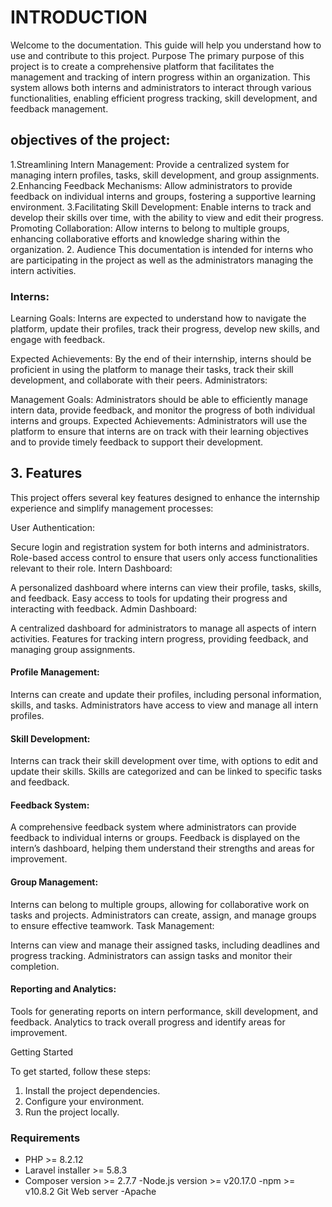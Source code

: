 # INTRODUCTION

Welcome to the documentation. This guide will help you understand how to use and contribute to this project.
 Purpose
The primary purpose of this project is to create a comprehensive platform that facilitates the management and tracking of intern progress within an organization. This system allows both interns and administrators to interact through various functionalities, enabling efficient progress tracking, skill development, and feedback management.

## objectives of the project:

1.Streamlining Intern Management: Provide a centralized system for managing intern profiles, tasks, skill development, and group assignments.
2.Enhancing Feedback Mechanisms: Allow administrators to provide feedback on individual interns and groups, fostering a supportive learning environment.
3.Facilitating Skill Development: Enable interns to track and develop their skills over time, with the ability to view and edit their progress.
Promoting Collaboration: Allow interns to belong to multiple groups, enhancing collaborative efforts and knowledge sharing within the organization.
2. Audience
This documentation is intended for interns who are participating in the project as well as the administrators managing the intern activities.

 ### Interns:

Learning Goals: Interns are expected to understand how to navigate the platform, update their profiles, track their progress, develop new skills, and engage with feedback.

Expected Achievements: By the end of their internship, interns should be proficient in using the platform to manage their tasks, track their skill development, and collaborate with their peers.
Administrators:

Management Goals: Administrators should be able to efficiently manage intern data, provide feedback, and monitor the progress of both individual interns and groups.
Expected Achievements: Administrators will use the platform to ensure that interns are on track with their learning objectives and to provide timely feedback to support their development.
## 3. Features
This project offers several key features designed to enhance the internship experience and simplify management processes:

 User Authentication:

Secure login and registration system for both interns and administrators.
Role-based access control to ensure that users only access functionalities relevant to their role.
Intern Dashboard:

A personalized dashboard where interns can view their profile, tasks, skills, and feedback.
Easy access to tools for updating their progress and interacting with feedback.
Admin Dashboard:

A centralized dashboard for administrators to manage all aspects of intern activities.
Features for tracking intern progress, providing feedback, and managing group assignments.

#### Profile Management:

Interns can create and update their profiles, including personal information, skills, and tasks.
Administrators have access to view and manage all intern profiles.
 #### Skill Development:

Interns can track their skill development over time, with options to edit and update their skills.
Skills are categorized and can be linked to specific tasks and feedback.
  #### Feedback System:

A comprehensive feedback system where administrators can provide feedback to individual interns or groups.
Feedback is displayed on the intern’s dashboard, helping them understand their strengths and areas for improvement.
 #### Group Management:

Interns can belong to multiple groups, allowing for collaborative work on tasks and projects.
Administrators can create, assign, and manage groups to ensure effective teamwork.
 Task Management:

Interns can view and manage their assigned tasks, including deadlines and progress tracking.
Administrators can assign tasks and monitor their completion.

 #### Reporting and Analytics:

Tools for generating reports on intern performance, skill development, and feedback.
Analytics to track overall progress and identify areas for improvement.

 Getting Started

To get started, follow these steps:
1. Install the project dependencies.
2. Configure your environment.
3. Run the project locally.

### Requirements

- PHP >= 8.2.12 
- Laravel installer >= 5.8.3
- Composer version >= 2.7.7 
-Node.js version >= v20.17.0
-npm >= v10.8.2
Git 
Web server -Apache

